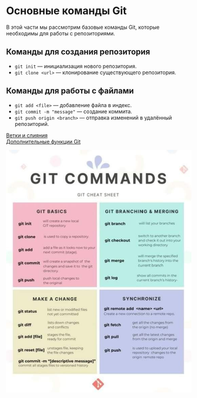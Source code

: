 # Основные команды Git

В этой части мы рассмотрим базовые команды Git, которые необходимы для работы с репозиториями.

## Команды для создания репозитория
- `git init` — инициализация нового репозитория.
- `git clone <url>` — клонирование существующего репозитория.

## Команды для работы с файлами
- `git add <file>` — добавление файла в индекс.
- `git commit -m "message"` — создание коммита.
- `git push origin <branch>` — отправка изменений в удалённый репозиторий.

[Ветки и слияния](branching.md)  
[Дополнительные функции Git](advanced-features.md)

![Команды](images/command.jpg)